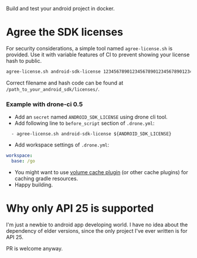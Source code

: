 Build and test your android project in docker.

# Agree the SDK licenses

For security considerations, a simple tool named `agree-license.sh` is provided. Use it with variable features of CI to prevent showing your license hash to public.

```sh
agree-license.sh android-sdk-license 1234567890123456789012345678901234567890
```

Correct filename and hash code can be found at `/path_to_your_android_sdk/licenses/`.

### Example with drone-ci 0.5

* Add an `secret` named `ANDROID_SDK_LICENSE` using drone cli tool.
* Add following line to `before_script` section of `.drone.yml`:

```
  - agree-license.sh android-sdk-license ${ANDROID_SDK_LICENSE}
```

* Add workspace settings of `.drone.yml`:

```yaml
workspace:
  base: /go
```

* You might want to use [volume cache plugin](http://plugins.drone.io/drillster/drone-volume-cache/) (or other cache plugins) for caching gradle resources.
* Happy building.

# Why only API 25 is supported

I'm just a newbie to android app developing world. I have no idea about the dependency of elder versions, since the only project I've ever written is for API 25.

PR is welcome anyway.
